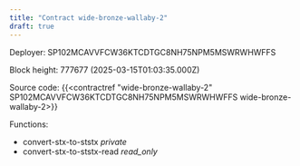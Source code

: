 ```yaml
---
title: "Contract wide-bronze-wallaby-2"
draft: true
---
```

Deployer: SP102MCAVVFCW36KTCDTGC8NH75NPM5MSWRWHWFFS


 



Block height: 777677 (2025-03-15T01:03:35.000Z)

Source code: {{<contractref "wide-bronze-wallaby-2" SP102MCAVVFCW36KTCDTGC8NH75NPM5MSWRWHWFFS wide-bronze-wallaby-2>}}

Functions:

* convert-stx-to-ststx _private_
* convert-stx-to-ststx-read _read_only_
